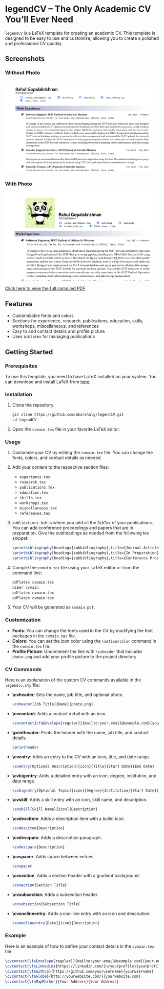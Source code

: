 # legendCV – The Only Academic CV You’ll Ever Need

`legendCV` is a LaTeX template for creating an academic CV. This template is designed to be easy to use and customize, allowing you to create a polished and professional CV quickly.

## Screenshots
### Without Photo
![Without Photo](image_1.png)

### With Photo
![With Photo](image_2.png)

[Click here to view the full compiled PDF](https://github.com/akarahulg/legendCV/blob/main/cvmain.pdf)
## Features

- Customizable fonts and colors
- Sections for experience, research, publications, education, skills, workshops, miscellaneous, and references
- Easy to add contact details and profile picture
- Uses `biblatex` for managing publications

## Getting Started

### Prerequisites

To use this template, you need to have LaTeX installed on your system. You can download and install LaTeX from [here](https://www.latex-project.org/get/).

### Installation

1. Clone the repository:

    ```sh
    git clone https://github.com/akarahulg/legendCV.git
    cd legendCV
    ```

2. Open the `cvmain.tex` file in your favorite LaTeX editor.

### Usage

1. Customize your CV by editing the `cvmain.tex` file. You can change the fonts, colors, and contact details as needed.

2. Add your content to the respective section files:
    - `experience.tex`
    - `research.tex`
    - `publications.tex`
    - `education.tex`
    - `skills.tex`
    - `workshops.tex`
    - `miscellaneous.tex`
    - `references.tex`

3. `publications.bib` is where you add all the `BibTex` of your publications. You can add conference proceedings and papers that are in preparation. Give the subheadings as needed from the following tex snippet:
   
    ```tex
    \printbibliography[heading={subbibliography},title={Journal Articles},type=article]
    \printbibliography[heading={subbibliography},title={In Preparation},type=unpublished]
    \printbibliography[heading={subbibliography},title={Conference Proceedings},type=inproceedings]
    ```

4. Compile the `cvmain.tex` file using your LaTeX editor or from the command line:

    ```sh
    pdflatex cvmain.tex
    biber cvmain
    pdflatex cvmain.tex
    pdflatex cvmain.tex
    ```

5. Your CV will be generated as `cvmain.pdf`.

### Customization

- **Fonts**: You can change the fonts used in the CV by modifying the font packages in the `cvmain.tex` file.
- **Colors**: You can set the icon color using the `\seticoncolor` command in the `cvmain.tex` file.
- **Profile Picture**: Uncomment the line with `\cvheader` that includes `photo.png` and add your profile picture to the project directory.

### CV Commands

Here is an explanation of the custom CV commands available in the `legendcv.sty` file:

- **\cvheader**: Sets the name, job title, and optional photo.
    ```tex
    \cvheader[Job Title]{Name}{photo.png}
    ```

- **\cvcontact**: Adds a contact detail with an icon.
    ```tex
    \cvcontact{\faEnvelope[regular]}{mailto:your.email@example.com}{your.email@example.com}
    ```

- **\printheader**: Prints the header with the name, job title, and contact details.
    ```tex
    \printheader
    ```

- **\cventry**: Adds an entry to the CV with an icon, title, and date range.
    ```tex
    \cventry[Optional Description]{icon}{Title}{Start Date}{End Date}
    ```

- **\cvbigentry**: Adds a detailed entry with an icon, degree, institution, and date range.
    ```tex
    \cvbigentry[Optional Topic]{icon}{Degree}{Institution}{Start Date}{End Date}
    ```

- **\cvskill**: Adds a skill entry with an icon, skill name, and description.
    ```tex
    \cvskill{Skill Name}{icon}{Description}
    ```

- **\cvdescitem**: Adds a description item with a bullet icon.
    ```tex
    \cvdescitem{Description}
    ```

- **\cvdescpara**: Adds a description paragraph.
    ```tex
    \cvdescpara{Description}
    ```

- **\cvspacer**: Adds space between entries.
    ```tex
    \cvspacer
    ```

- **\cvsection**: Adds a section header with a gradient background.
    ```tex
    \cvsection{Section Title}
    ```

- **\cvsubsection**: Adds a subsection header.
    ```tex
    \cvsubsection{Subsection Title}
    ```

- **\cvonelineentry**: Adds a one-line entry with an icon and description.
    ```tex
    \cvonelineentry[Date]{icon}{Description}
    ```

### Example

Here is an example of how to define your contact details in the `cvmain.tex` file:

```tex
\cvcontact{\faEnvelope[regular]}{mailto:your.email@example.com}{your.email@example.com}
\cvcontact{\faLinkedin}{https://linkedin.com/in/yourprofile}{yourprofile}
\cvcontact{\faGithub}{https://github.com/yourusername}{yourusername}
\cvcontact{\faGlobe}{http://yourwebsite.com/}{yourwebsite.com}
\cvcontact{\faMapMarker}{Your Address}{Your Address}
